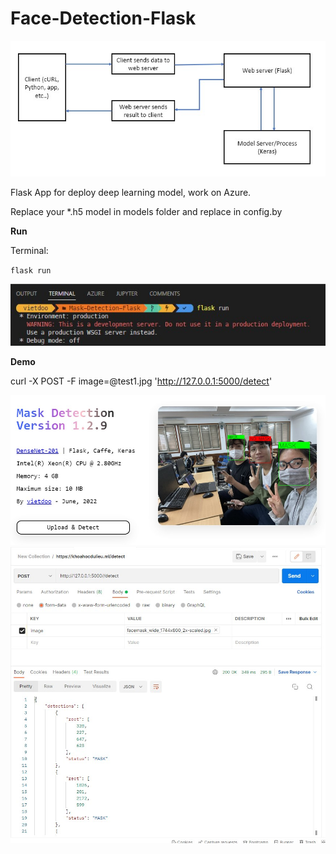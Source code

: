 # Face-Detection-Flask

![](tutorial\Screenshot%202022-06-24%20171349.jpg)

Flask App for deploy deep learning model, work on Azure.

Replace your *.h5 model in models folder and replace in config.by



**Run**

Terminal:

`flask run`

![](tutorial\Screenshot%202022-06-24%20180551.jpg)

**Demo**

curl -X POST -F image=@test1.jpg 'http://127.0.0.1:5000/detect'

![](tutorial\Screenshot%202022-06-25%20075449.jpg)![](tutorial/Screenshot%202022-06-24%20194639.jpg)